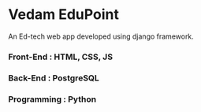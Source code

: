 # Vedam EduPoint

An Ed-tech web app developed using django framework.

### Front-End 		:	HTML, CSS, JS
### Back-End 		: 	PostgreSQL
### Programming 	: 	Python
